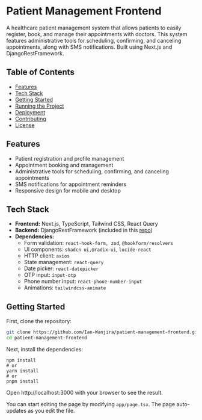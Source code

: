 # Patient Management Frontend

A healthcare patient management system that allows patients to easily register, book, and manage their appointments with doctors. This system features administrative tools for scheduling, confirming, and canceling appointments, along with SMS notifications. Built using Next.js and DjangoRestFramework.

## Table of Contents

- [Features](#features)
- [Tech Stack](#tech-stack)
- [Getting Started](#getting-started)
- [Running the Project](#running-the-project)
- [Deployment](#deployment)
- [Contributing](#contributing)
- [License](#license)

## Features

- Patient registration and profile management
- Appointment booking and management
- Administrative tools for scheduling, confirming, and canceling appointments
- SMS notifications for appointment reminders
- Responsive design for mobile and desktop

## Tech Stack

- **Frontend:** Next.js, TypeScript, Tailwind CSS, React Query
- **Backend:** DjangoRestFramework (included in this [repo](https://github.com/Ian-Wanjira/patient-management-api))
- **Dependencies:**
  - Form validation: `react-hook-form, zod`, `@hookform/resolvers`
  - UI components: `shadcn ui,@radix-ui`, `lucide-react`
  - HTTP client: `axios`
  - State management: `react-query`
  - Date picker: `react-datepicker`
  - OTP input: `input-otp`
  - Phone number input: `react-phone-number-input`
  - Animations: `tailwindcss-animate`

## Getting Started

First, clone the repository:

```bash
git clone https://github.com/Ian-Wanjira/patient-management-frontend.git
cd patient-management-frontend
```

Next, install the dependencies:

```
npm install
# or
yarn install
# or
pnpm install
```

Open http://localhost:3000 with your browser to see the result.

You can start editing the page by modifying `app/page.tsx`. The page auto-updates as you edit the file.
